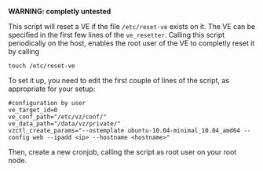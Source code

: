 **WARNING: completly untested**

This script will reset a VE if the file `/etc/reset-ve` exists on it. The VE can
be specified in the first few lines of the `ve_resetter`. Calling this script 
periodically on the host, enables the root user of the VE to completly reset it
by calling

    touch /etc/reset-ve

To set it up, you need to edit the first couple of lines of the script, as appropriate for your setup:

    #configuration by user
    ve_target_id=0
    ve_conf_path="/etc/vz/conf/"
    ve_data_path="/data/vz/private/"
    vzctl_create_params="--ostemplate ubuntu-10.04-minimal_10.04_amd64 --config web --ipadd <ip> --hostname <hostname>"


Then, create a new cronjob, calling the script as root user on your root node.
